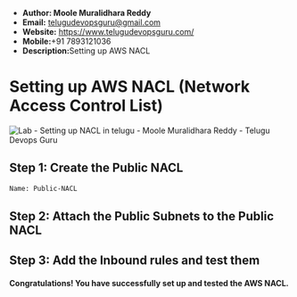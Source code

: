 + <b>Author: Moole Muralidhara Reddy</b></br>
+ <b>Email:</b> telugudevopsguru@gmail.com</br>
+ <b>Website:</b> https://www.telugudevopsguru.com/</br>
+ <b>Mobile:</b>+91 7893121036</br>
+ <b>Description:</b>Setting up AWS NACL</br>

# Setting up AWS NACL (Network Access Control List)

![Lab - Setting up NACL in telugu - Moole Muralidhara Reddy - Telugu Devops Guru](https://github.com/telugudevopsguru/AWS-Networking-5-Days-Practical-Live-Workshop/blob/0420b784ca84affc6ee8fd2217cb0580977c3e73/Day%201-%20%20AWS%20VPC%20Overview/Images/Lab%20-%20Setting%20up%20NACL%20in%20telugu%20-%20Moole%20Muralidhara%20Reddy%20-%20Telugu%20Devops%20Guru.png)

## Step 1: Create the Public NACL
```xml
Name: Public-NACL
```
## Step 2: Attach the Public Subnets to the Public NACL
## Step 3: Add the Inbound rules and test them
####  Congratulations! You have successfully set up and tested the AWS NACL.

